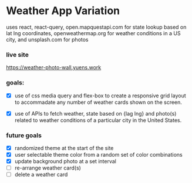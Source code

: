 # Weather App Variation

uses react, react-query, open.mapquestapi.com for state lookup based on lat lng coordinates, openweathermap.org for weather conditions in a US city, and unsplash.com for photos

### live site

https://weather-photo-wall.yuens.work

### goals:

- [x] use of css media query and flex-box to create a responsive grid layout to accommadate any number of weather cards shown on the screen.

- [x] use of APIs to fetch weather, state based on {lag lng} and photo(s) related to weather conditions of a particular city in the United States.

### future goals

- [x] randomized theme at the start of the site
- [x] user selectable theme color from a random set of color combinations
- [x] update background photo at a set interval
- [ ] re-arrange weather card(s)
- [ ] delete a weather card
